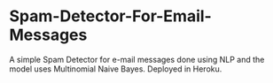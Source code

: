 # Spam-Detector-For-Email-Messages

A simple Spam Detector for e-mail messages done using NLP and the model uses Multinomial Naive Bayes. Deployed in Heroku. 
